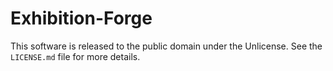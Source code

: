 # Exhibition-Forge
This software is released to the public domain under the Unlicense. See the `LICENSE.md` file for more details.
